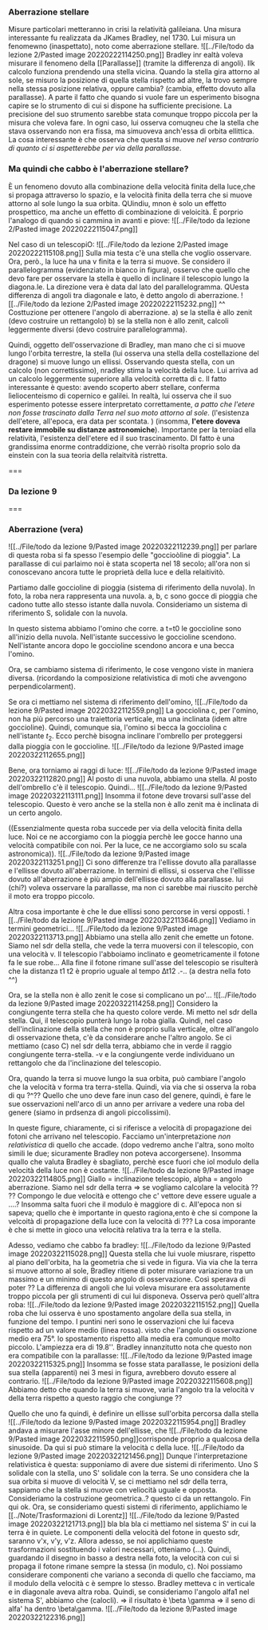 ### Aberrazione stellare
Misure particolari metteranno in crisi la relatività galileiana. Una misura interessante fu realizzata da JKames Bradley, nel 1730. Lui misura un fenomewno (inaspettato), noto come aberrazione stellare.
![[../File/todo da lezione 2/Pasted image 20220222114250.png]]
Bradley inr ealtà voleva misurare il fenomeno della [[Parallasse]] (tramite la differenza di angoli). 
Ilk calcolo funziona prendendo una stella vicina. Quando la stella gira attorno al sole, se misuro la posizione di quella stella rispetto ad altre, la trovo sempre nella stessa posizione relativa, oppure cambia? (cambia, effetto dovuto alla parallasse).
A parte il fatto che quando si vuole fare un esperimento bisogna capire se lo strumento di cui si dispone ha sufficiente precisione. La precisione del suo strumento sarebbe stata comunque troppo piccola per la misura che voleva fare. In ogni caso, lui osserva comuqneu che la stella che stava osservando non era fissa, ma simuoveva anch'essa di orbita ellittica. La cosa interessante è che osserva che questa si muove _nel verso contrario di quanto ci si aspetterebbe per via della parallasse_. 

### Ma quindi che cabbo è l'aberrazione stellare?
È un fenomeno dovuto alla combinazione della velocità finita della luce,che si propaga attraverso lo spazio, e la velocità finita della terra che si muove attorno al sole lungo la sua orbita. QUindiu, mnon è solo un effetto prospettico, ma anche un effetto di combinazione di veloicità. È porprio l'analogo di quando si cammina in avanti e piove:
![[../File/todo da lezione 2/Pasted image 20220222115047.png]]

Nel caso di un telescopiO:
![[../File/todo da lezione 2/Pasted image 20220222115108.png]]
Sulla mia testa c'è una stella che voglio osservare. Ora, però., la luce ha una v finita e la terra si muove. Se considero il parallelogramma (evidenziato in bianco in figura), osservo che quello che devo fare per osservare la stella è quello di inclinare il telescopio lungo la diagona.le. La direzione vera è data dal lato del parallelogramma. QUesta differenza di angoli tra diagonale e lato, è detto angolo di aberrazione.
![[../File/todo da lezione 2/Pasted image 20220222115232.png]]
^^ Costtuzione per ottenere l'angolo di aberrazione.
a) se la stella è allo zenit (devo costruire un rettangolo)
b) se la stella non è allo zenit, calcoli leggermente diversi (devo costruire parallelogramma).

Quindi, oggetto dell'osservazione di Bradley, man mano che ci si muove lungo l'orbita terrestre, la stella (lui osserva una stella della costellazione del dragone) si muove lungo un ellissi. Osservando questa stella, con un calcolo (non correttissimo), nradley stima la velocità della luce. Lui arriva ad un calcolo leggermente superiore alla velocità corretta di c.
Il fatto interessante è questo:
avendo scoperto aberr stellare, conferma lìeliocenteismo di copernico e galilei.
In realtà, lui osserva che il suo esperimento potesse essere interpretato correttamente, _a patto che l'etere non fosse trascinato dalla Terra nel suo moto attorno al sole_. (l'esistenza dell'etere, all'epoca, era data per scontata. ) (insomma, **l'etere doveva restare immobile su distanze astronomiche**).
Importante per la teroiad ella relatività, l'esistenza dell'etere ed il suo trascinamento. DI fatto è una grandissima enorme contraddizione, che verràò risolta proprio solo da einstein con la sua teoria della relaitvità ristretta.

===
### Da lezione 9
===


### Aberrazione (vera)
![[../File/todo da lezione 9/Pasted image 20220322112239.png]]
per parlare di questa roba si fa spesso l'esempio delle "goccioòline di pioggia". La parallasse di cui parlaimo noi è stata scoperta nel 18 secolo; all'ora non si conoscevano ancora tutte le proprietà della luce e della relaitivitò.

Partiamo dalle goccioline di pioggia (sistema di riferimento della nuvola). In foto, la roba nera rappresenta una nuvola. a, b, c sono gocce di pioggia che cadono tutte allo stesso istante dalla nuvola.
Consideriamo un sistema di riferimento S, solidale con la nuvola.

In questo sistema abbiamo l'omino che corre. a t=t0 le goccioline sono all'inizio della nuvola. Nell'istante successivo le goccioline scendono. Nell'istante ancora dopo le goccioline scendono ancora e una becca l'omino.

Ora, se cambiamo sistema di riferimento, le cose vengono viste in maniera diversa.
(ricordando la composizione relativistica di moti che avvengono perpendicolarment).

Se ora ci mettiamo nel sistema di riferimento dell'omino, 
![[../File/todo da lezione 9/Pasted image 20220322112559.png]]
La gocciolina c, per l'omino, non ha più percorso una traiettoria verticale, ma una inclinata (idem altre goccioline). Quindi, comunque sia, l'omino si becca la gocciolina c nell'istante $t_2$. Ecco perchè bisogna inclinare l'ombrello per proteggersi dalla pioggia con le goccioline.
![[../File/todo da lezione 9/Pasted image 20220322112655.png]]

Bene, ora torniamo ai raggi di luce:
![[../File/todo da lezione 9/Pasted image 20220322112820.png]]
Al posto di una nuvola, abbiamo una stella. Al posto dell'ombrello c'è il telescopio. Quindi...
![[../File/todo da lezione 9/Pasted image 20220322113111.png]]
Insomma il fotone deve trovarsi sull'asse del telescopio. Questo è vero anche se la stella non è allo zenit ma è inclinata di un certo angolo.

((Essenzialmente questa roba succede per via della velocità finita della luce. Noi ce ne accorgiamo con la pioggia perchè lee gocce hanno una velocità compatibile con noi. Per la luce, ce ne accorgiamo solo su scala astronomica)).
![[../File/todo da lezione 9/Pasted image 20220322113251.png]]
Ci sono differenze tra l'ellisse dovuto alla parallasse e l'ellisse dovuto all'aberrazione. In termini di ellissi, si osserva che l'ellisse dovuto all'aberrazione è più ampio dell'ellisse dovuto alla parallasse. lui (chi?) voleva osservare la parallasse, ma non ci sarebbe mai riuscito perchè il moto era troppo piccolo.

Altra cosa importante è che le due ellissi sono percorse in versi opposti.
![[../File/todo da lezione 9/Pasted image 20220322113646.png]]
Vediamo in termini geometrici...
![[../File/todo da lezione 9/Pasted image 20220322113713.png]]
Abbiamo una stella allo zenit che emette un fotone. Siamo nel sdr della stella, che vede la terra muoversi con il telescopio, con una velocità v. Il telescopio l'abboiamo inclinato e geometricamente il fotone fa le sue robe...
Alla fine il fotone rimane sull'asse del telescopio se risulterà che la distanza t1 t2 è proprio uguale al tempo ∆t12 .-.. (a destra nella foto ^^)

Ora, se la stella non è allo zenit le cose si complicano un po'...
![[../File/todo da lezione 9/Pasted image 20220322114258.png]]
Considero la congiungente terra stella che ha questo colore verde. Mi metto nel sdr della stella. Qui, il telescopio punterà lungo la roba gialla. Quindi, nel caso dell'inclinazione della stella che non è proprio sulla verticale, oltre all'angolo di osservazione theta, c'è da considerare anche l'altro angolo.
Se ci mettiamo (caso C) nel sdr della terra, abbiamo che in verde il raggio congiungente terra-stella. -v e la congiungente verde individuano un rettangolo che da l'inclinazione del telescopio.

Ora, quando la terra si muove lungo la sua orbita, può cambiare l'angolo che la velocità v forma tra terra-stella.
Quindi, via via che si osserva la roba di qu ?^??
Quello che uno deve fare inun caso del genere, quindi, è fare le sue osservazioni nell'arco di un anno per arrivare a vedere una roba del genere (siamo in prdsenza di angoli piccolissimi).

In queste figure, chiaramente, ci si riferisce a velocità di propagazione dei fotoni che arrivano nel telescopio. Facciamo un'interpretazione _non relativistica_ di quello che accade. (dopo vedremo anche l'altra, sono molto simili le due;  sicuramente Bradley non poteva accorgersene). Insomma quallo che valuta Bradley è sbagliato, perchè esce fuori che iol modulo della velocità della luce non è costante.
![[../File/todo da lezione 9/Pasted image 20220322114805.png]]
Giallo = inclinazione telescopio, alpha = angolo aberrazione.
Siamo nel sdr della terra => se vogliamo calcolare la velocità ??
?? 
Compongo le due velocità e ottengo che c' vettore deve essere uguale a ....?
Insomma salta fuori che il modulo è maggiore di c.
All'epoca non si sapeva; quello che è importante in questo ragiona,ento è che si compone la velcoità di propagazione della luce con la velocità di ???
La cosa imporante è che si mette in gioco una velocità relativa tra la terra e la stella.

Adesso, vediamo che cabbo fa bradley:
![[../File/todo da lezione 9/Pasted image 20220322115028.png]]
Questa stella che lui vuole miusrare, rispetto al piano dell'orbita, ha la geometria che si vede in figura.
Via via che la terra si muove attorno al sole, Bradley ritiene di poter misurare variazione tra un massimo e un minimo di questo angolo di osservazione. Così sperava di poter ??
La differenza di angoli che lui voleva misurare era assolutamente troppo piccola per gli strumenti di cui lui disponeva. Osserva però quell'altra roba:
![[../File/todo da lezione 9/Pasted image 20220322115152.png]]
Quella roba che lui osserva è uno spostamento angolare della sua stella, in funzione del tempo.
I puntini neri sono le osservazioni che lui faceva rispetto ad un valore medio (linea rossa). visto che l'angolo di osservazione medio era 75°. lo spostamento rispetto alla media era comunque molto piccolo. L'ampiezza era di 19.8''.
Bradley innanzitutto nota che questo non era compatibile con la parallasse:
![[../File/todo da lezione 9/Pasted image 20220322115325.png]]
Insomma se fosse stata parallasse, le posizioni della sua stella (apparenti) nei 3 mesi in figura, avrebbero dovuto essere al contrario. 
![[../File/todo da lezione 9/Pasted image 20220322115608.png]]
Abbiamo detto che quando la terra si muove, varia l'angolo tra la velocità v della terra rispetto a questo raggio che congiunge ??

Quello che uno fa quindi, è definire un ellisse sull'orbita percorsa dalla stella 
![[../File/todo da lezione 9/Pasted image 20220322115954.png]]
Bradley andava a misurare l'asse minore dell'ellisse, che 
![[../File/todo da lezione 9/Pasted image 20220322115950.png]]corrisponde proprio a qualcosa della sinusoide.
Da qui si può stimare la velocità c della luce.
![[../File/todo da lezione 9/Pasted image 20220322121456.png]]
Dunque l'interpretazione relativistica è questa: supponiamo di avere due sistemi di riferimento. Uno S solidale con la stella, uno S' solidale con la terra. Se uno considera che la sua orbita si muove di velocità V, se ci mettiamo nel sdr della terra, sappiamo che la stella si muove con veliocità uguale e opposta. Consideriamo la costruzione geometrica..? questo ci da un rettangolo. Fin qui ok. Ora, se consideriamo questi sistemi di riferimento, applichiamo le [[../Note/Trasformazioni di Lorentz]]
![[../File/todo da lezione 9/Pasted image 20220322121713.png]]
bla bla bla
ci mettiamo nel sistema S' in cui la terra è in quiete. Le componenti della velocità del fotone in questo sdr, saranno v'x, v'y, v'z. Allora adesso, se noi applichiamo queste trasformazioni sostituendo i valori necessari, otteniamo (...).
Quindi, guardando il disegno in basso a destra nella foto, la velocità con cui si propaga il fotone rimane sempre la stessa (in modulo, c). Noi possiamo considerare componenti che variano a seconda di quello che facciamo, ma il modulo della velocità c è sempre lo stesso. Bradley metteva c in verticale e in diagonale aveva altra roba. Quindi, se consideriamo l'angolo alfa1 nel sistema S', abbiamo che (calocli). => il risultato è \beta \gamma => il seno di alfa' ha dentro \beta\gamma.
![[../File/todo da lezione 9/Pasted image 20220322122316.png]]
